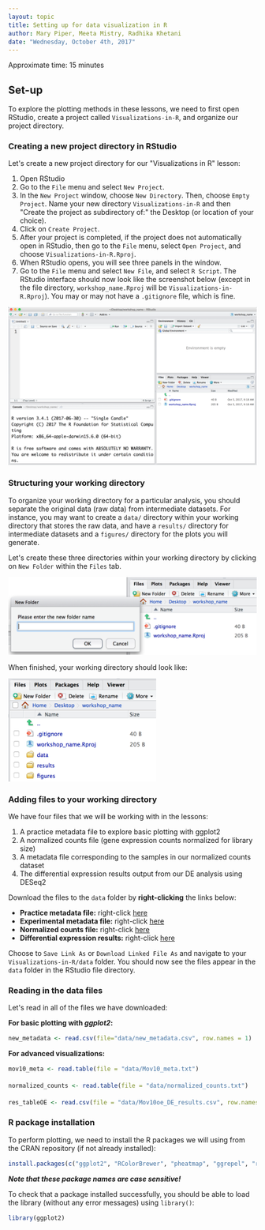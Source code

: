 ```yaml
---
layout: topic
title: Setting up for data visualization in R
author: Mary Piper, Meeta Mistry, Radhika Khetani
date: "Wednesday, October 4th, 2017"
---
```


Approximate time: 15 minutes

## Set-up

To explore the plotting methods in these lessons, we need to first open RStudio, create a project called `Visualizations-in-R`, and organize our project directory.

### Creating a new project directory in RStudio

Let's create a new project directory for our "Visualizations in R" lesson: 

1. Open RStudio
2. Go to the `File` menu and select `New Project`.
3. In the `New Project` window, choose `New Directory`. Then, choose `Empty Project`. Name your new directory `Visualizations-in-R` and then "Create the project as subdirectory of:" the Desktop (or location of your choice).
4. Click on `Create Project`.
5. After your project is completed, if the project does not automatically open in RStudio, then go to the `File` menu, select `Open Project`, and choose `Visualizations-in-R.Rproj`.
6. When RStudio opens, you will see three panels in the window.
7. Go to the `File` menu and select `New File`, and select `R Script`. The RStudio interface should now look like the screenshot below (except in the file directory, `workshop_name.Rproj` will be `Visualizations-in-R.Rproj`). You may or may not have a `.gitignore` file, which is fine.

<img src="../img/generic_rstudio_interface.png" width="600">

### Structuring your working directory
To organize your working directory for a particular analysis, you should separate the original data (raw data) from intermediate datasets. For instance, you may want to create a `data/` directory within your working directory that stores the raw data, and have a `results/` directory for intermediate datasets and a `figures/` directory for the plots you will generate.

Let's create these three directories within your working directory by clicking on `New Folder` within the `Files` tab. 

<img src="../img/generic_wd_setup.png" width="600">


When finished, your working directory should look like:

<img src="../img/generic_complete_wd_setup.png" width="300">

### Adding files to your working directory

We have four files that we will be working with in the lessons: 

1. A practice metadata file to explore basic plotting with ggplot2
2. A normalized counts file (gene expression counts normalized for library size)
3. A metadata file corresponding to the samples in our normalized counts dataset
4. The differential expression results output from our DE analysis using DESeq2

Download the files to the `data` folder by **right-clicking** the links below:
 
  - **Practice metadata file:** right-click [here](https://github.com/hbctraining/Training-modules/raw/master/Visualization_in_R/data/new_metadata.csv)
  - **Experimental metadata file:** right-click [here](https://github.com/hbctraining/Training-modules/raw/master/Visualization_in_R/data/Mov10_meta.txt)
  - **Normalized counts file:** right-click [here](https://github.com/hbctraining/Training-modules/raw/master/Visualization_in_R/data/normalized_counts.txt)
 - **Differential expression results:** right-click [here](https://github.com/hbctraining/Training-modules/raw/master/Visualization_in_R/data/Mov10oe_DE_results.csv)
 
Choose to `Save Link As` or `Download Linked File As` and navigate to your `Visualizations-in-R/data` folder. You should now see the files appear in the `data` folder in the RStudio file directory.

### Reading in the data files

Let's read in all of the files we have downloaded:

**For basic plotting with *ggplot2*:**
```r
new_metadata <- read.csv(file="data/new_metadata.csv", row.names = 1)
```

**For advanced visualizations:**

```r
mov10_meta <- read.table(file = "data/Mov10_meta.txt")

normalized_counts <- read.table(file = "data/normalized_counts.txt")

res_tableOE <- read.csv(file = "data/Mov10oe_DE_results.csv", row.names = 1)
```

### R package installation

To perform plotting, we need to install the R packages we will using from the CRAN repository (if not already installed): 

```r
install.packages(c("ggplot2", "RColorBrewer", "pheatmap", "ggrepel", "reshape", "DESeq2"))
```

_**Note that these package names are case sensitive!**_


To check that a package installed successfully, you should be able to load the library (without any error messages) using `library()`:

 ```r
 library(ggplot2)
 ```

